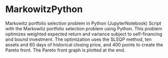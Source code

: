 # MarkowitzPython
Markowitz portfolio selection problem in Python (JupyterNotebook)
Script with the Markowitz portfolio selection problem using Python.
This problem optimizes weighted expected return and variance subject to self-financing and bound investment.
The optimization uses the SLSQP method, ten assets and 60 days of historical closing price, and 400 points to create the Pareto front.
The Pareto front graph is plotted at the end.

